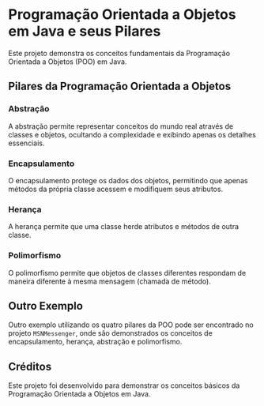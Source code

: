 # Programação Orientada a Objetos em Java e seus Pilares

Este projeto demonstra os conceitos fundamentais da Programação Orientada a Objetos (POO) em Java.

## Pilares da Programação Orientada a Objetos

### Abstração
A abstração permite representar conceitos do mundo real através de classes e objetos, ocultando a complexidade e exibindo apenas os detalhes essenciais.

### Encapsulamento
O encapsulamento protege os dados dos objetos, permitindo que apenas métodos da própria classe acessem e modifiquem seus atributos.

### Herança
A herança permite que uma classe herde atributos e métodos de outra classe.

### Polimorfismo
O polimorfismo permite que objetos de classes diferentes respondam de maneira diferente à mesma mensagem (chamada de método).

## Outro Exemplo

Outro exemplo utilizando os quatro pilares da POO pode ser encontrado no projeto `MSNMessenger`, onde são demonstrados os conceitos de encapsulamento, herança, abstração e polimorfismo.

## Créditos

Este projeto foi desenvolvido para demonstrar os conceitos básicos da Programação Orientada a Objetos em Java.
